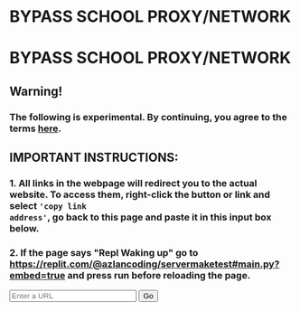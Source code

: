 # BYPASS SCHOOL PROXY/NETWORK
# BYPASS SCHOOL PROXY/NETWORK
## Warning!
### The following is experimental. By continuing, you agree to the terms [here](https://azlancoding.github.io/iframe-browser/TermsAndConditions).
## IMPORTANT INSTRUCTIONS:
### 1. All links in the webpage will redirect you to the actual website. To access them, right-click the button or link and select <code>'copy link address'</code>, go back to this page and paste it in this input box below.
### 2. If the page says "Repl Waking up" go to https://replit.com/@azlancoding/servermaketest#main.py?embed=true and press run before reloading the page.
<script>
  function Bypass()
    {
    let url = "https://servermaketest.azlancoding.repl.co?url="
    url += docuemt.getelementbyid('URL').value
    window.open(url, '_blank')
    }
</script>
<input type="text" ID="URL" placeholder="Enter a URL" spellcheck="false" size="25px">
<input type="button" value="Go" onclick="Bypass()">
